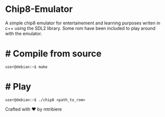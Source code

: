 # Chip8-Emulator
A simple chip8 emulator for entertainement and learning purposes writen in c++ using the SDL2 library.
Some rom have been included to play around with the emulator.

# # Compile from source
```
user@debian:~$ make
```

# # Play 
```console
user@debian:~$ ./chip8 <path_to_rom>
```
Crafted with :heart: by mtribiere
